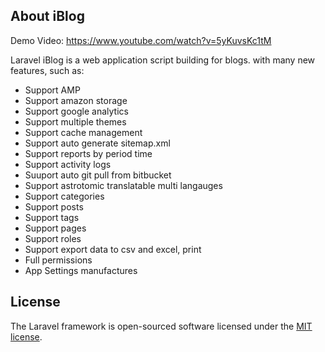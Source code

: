 ## About iBlog
   
Demo Video: https://www.youtube.com/watch?v=5yKuvsKc1tM

Laravel iBlog is a web application script building for blogs. with many new features, such as: 
         
- Support AMP   
- Support amazon storage 
- Support google analytics 
- Support multiple themes 
- Support cache management 
- Support auto generate sitemap.xml 
- Support reports by period time 
- Support activity logs 
- Suuport auto git pull from bitbucket 
- Support astrotomic translatable multi langauges 
- Support categories 
- Support posts 
- Support tags 
- Support pages 
- Support roles
- Support export data to csv and excel, print 
- Full permissions 
- App Settings manufactures 
          
        
## License

The Laravel framework is open-sourced software licensed under the [MIT license](https://opensource.org/licenses/MIT).
